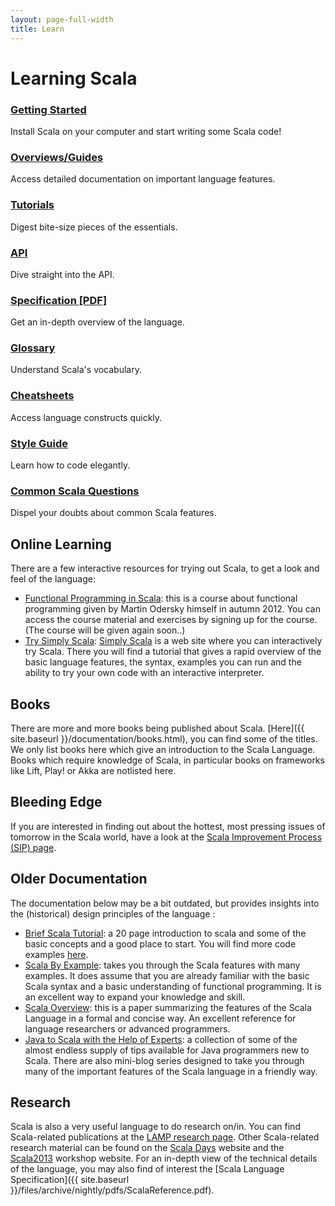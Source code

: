 ```yaml
---
layout: page-full-width
title: Learn
---
```


# Learning Scala

<div class="container">
  <div class="row">
    <div class="span4 doc-block">
      <h3><a href="{{ site.baseurl }}/documentation/getting-started.html">Getting Started</a></h3>
      <p>Install Scala on your computer and start writing some Scala code!</p>
    </div>
    <div class="span4 doc-block">
      <h3><a href="http://docs.scala-lang.org/overviews/">Overviews/Guides</a></h3>
      <p>Access detailed documentation on important language features.</p>
    </div>
    <div class="span4 doc-block">
      <h3><a href="http://docs.scala-lang.org/tutorials/">Tutorials</a></h3>
      <p>Digest bite-size pieces of the essentials.</p>
    </div>
  </div>

  <div class="row">
    <div class="span4 doc-block">
      <h3><a href="http://www.scala-lang.org/api/current/index.html#package">API</a></h3>
      <p>Dive straight into the API.</p>
    </div>
    <div class="span4 doc-block">
      <h3><a href="{{ site.baseurl }}/files/archive/nightly/pdfs/ScalaReference.pdf">Specification [PDF]</a></h3>
      <p>Get an in-depth overview of the language.</p>
    </div>
    <div class="span4 doc-block">
      <h3><a href="http://docs.scala-lang.org/glossary/">Glossary</a></h3>
      <p>Understand Scala's vocabulary.</p>
    </div>
  </div>

  <div class="row">
    <div class="span4 doc-block">
      <h3><a href="http://docs.scala-lang.org/cheatsheets/">Cheatsheets</a></h3>
      <p>Access language constructs quickly.</p>
    </div>
    <div class="span4 doc-block">
      <h3><a href="http://docs.scala-lang.org/style/">Style Guide</a></h3>
      <p>Learn how to code elegantly.</p>
    </div>
    <div class="span4 doc-block">
      <h3><a href="{{ site.baseurl }}/documentation/getting_started.html">Common Scala Questions</a></h3>
      <p>Dispel your doubts about common Scala features.</p>
    </div>
  </div>
</div>


<!-- Keep this text here for now
## The Scala Documentation Site

Your main entry point into online documentation on Scala is the official documentation site, [docs.scala-lang.org](http://docs.scala-lang.org/). It contains a growing number of articles, guides and tutorials. The following list highlights some of the most important documents, but the doc site contains much more than that!
-->


## Online Learning

There are a few interactive resources for trying out Scala, to get a look and feel of the language:

 * [Functional Programming in Scala](https://www.coursera.org/course/progfun): this is a course about functional
 programming given by Martin Odersky himself in autumn 2012. You can access the course material and exercises by
 signing up for the course. (The course will be given again soon..)
 * [Try Simply Scala](http://www.simplyscala.com/): [Simply Scala](http://www.simplyscala.com/) is a web site where you can interactively try Scala. There you will find a tutorial that gives a rapid overview of the basic language features, the syntax, examples you can run and the ability to try your own code with an interactive interpreter.

## Books

There are more and more books being published about Scala. [Here]({{ site.baseurl  }}/documentation/books.html), you can find some of the titles. We only list books here which give an introduction to the Scala Language. Books which require knowledge of Scala, in particular books on frameworks like Lift, Play! or Akka are notlisted here.


## Bleeding Edge

If you are interested in finding out about the hottest, most pressing issues of tomorrow in the Scala world, have a look at the
[Scala Improvement Process (SIP) page](http://docs.scala-lang.org/sips/).

## Older Documentation

The documentation below may be a bit outdated, but provides insights into the (historical) design principles of
the language :

 * [Brief Scala Tutorial](http://www.scala-lang.org/docu/files/ScalaTutorial.pdf): a 20 page introduction to scala and some of the basic concepts and a good place to start. You will find more code examples [here](http://www.scala-lang.org/node/219).
 * [Scala By Example](http://www.scala-lang.org/docu/files/ScalaByExample.pdf): takes you through the Scala features with many examples. It does assume that you are already familiar with the basic Scala syntax and a basic understanding of functional programming. It is an excellent way to expand your knowledge and skill.
 * [Scala Overview](http://www.scala-lang.org/docu/files/ScalaOverview.pdf): this is a paper summarizing the features of the Scala Language in a formal and concise way. An excellent reference for language researchers or advanced programmers.
 * [Java to Scala with the Help of Experts](http://www.scala-lang.org/node/960): a collection of some of the almost endless supply of tips available for Java programmers new to Scala. There are also mini-blog series designed to take you through many of the important features of the Scala language in a friendly way.

## Research

Scala is also a very useful language to do research on/in. You can find Scala-related publications at the
[LAMP research page](http://lamp.epfl.ch/publications). Other Scala-related research material can be found on the
[Scala Days](http://days2012.scala-lang.org/) website and the [Scala2013](http://lampwww.epfl.ch/~hmiller/scala2013/) workshop website. For an in-depth view of the technical details of the language, you may also find of interest the [Scala Language Specification]({{ site.baseurl }}/files/archive/nightly/pdfs/ScalaReference.pdf).

